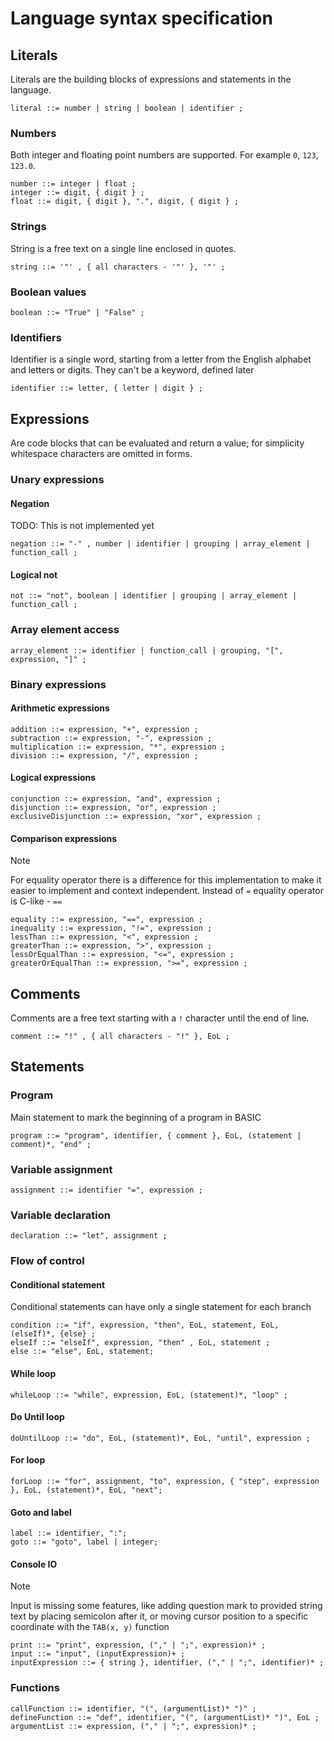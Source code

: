 # Language syntax specification

## Literals

Literals are the building blocks of expressions and statements in the language.

```ebnf
literal ::= number | string | boolean | identifier ;

```

### Numbers

Both integer and floating point numbers are supported. For example `0`, `123`, `123.0`.

```ebnf
number ::= integer | float ;
integer ::= digit, { digit } ;
float ::= digit, { digit }, ".", digit, { digit } ;
```

### Strings

String is a free text on a single line enclosed in quotes. 

```ebnf
string ::= '"' , { all characters - '"' }, '"' ;
```

### Boolean values

```ebnf
boolean ::= "True" | "False" ;
```

### Identifiers

Identifier is a single word, starting from a letter from the English alphabet and letters or digits. They can't be a keyword, defined later

```ebnf
identifier ::= letter, { letter | digit } ;
```

## Expressions

Are code blocks that can be evaluated and return a value; for simplicity whitespace characters are omitted in forms.   

### Unary expressions

#### Negation

TODO: This is not implemented yet

```ebnf
negation ::= "-" , number | identifier | grouping | array_element | function_call ;
```

#### Logical not

```ebnf
not ::= "not", boolean | identifier | grouping | array_element | function_call ;
```

### Array element access

```ebnf
array_element ::= identifier | function_call | grouping, "[", expression, "]" ;
```

### Binary expressions

#### Arithmetic expressions

```ebnf
addition ::= expression, "+", expression ;
subtraction ::= expression, "-", expression ;
multiplication ::= expression, "*", expression ;
division ::= expression, "/", expression ;
```

#### Logical expressions

```ebnf
conjunction ::= expression, "and", expression ;
disjunction ::= expression, "or", expression ;
exclusiveDisjunction ::= expression, "xor", expression ;
```

#### Comparison expressions

> [!NOTE]
> For equality operator there is a difference for this implementation to make it easier to implement and context independent. Instead of `=` equality operator is C-like - `==`

```ebnf
equality ::= expression, "==", expression ;
inequality ::= expression, "!=", expression ;
lessThan ::= expression, "<", expression ;
greaterThan ::= expression, ">", expression ;
lessOrEqualThan ::= expression, "<=", expression ;
greaterOrEqualThan ::= expression, ">=", expression ;
```

## Comments

Comments are a free text starting with a `!` character until the end of line.

```ebnf
comment ::= "!" , { all characters - "!" }, EoL ;
```

## Statements

### Program

Main statement to mark the beginning of a program in BASIC

```ebnf
program ::= "program", identifier, { comment }, EoL, (statement | comment)*, "end" ; 
```

### Variable assignment

```ebnf
assignment ::= identifier "=", expression ;
```

### Variable declaration

```ebnf
declaration ::= "let", assignment ; 
```

### Flow of control

#### Conditional statement

Conditional statements can have only a single statement for each branch

```ebnf
condition ::= "if", expression, "then", EoL, statement, EoL, (elseIf)*, {else} ;
elseIf ::= "elseIf", expression, "then" , EoL, statement ;
else ::= "else", EoL, statement;
```

#### While loop

```ebnf
whileLoop ::= "while", expression, EoL, (statement)*, "loop" ;
```

#### Do Until loop

```ebnf
doUntilLoop ::= "do", EoL, (statement)*, EoL, "until", expression ;
```

#### For loop

```ebnf
forLoop ::= "for", assignment, "to", expression, { "step", expression }, EoL, (statement)*, EoL, "next";
```

#### Goto and label

```ebnf
label ::= identifier, ":";
goto ::= "goto", label | integer;
```

#### Console IO

> [!NOTE]
> Input is missing some features, like adding question mark to provided string text by placing semicolon after it, or moving cursor position to a specific coordinate with the `TAB(x, y)` function

```ebnf
print ::= "print", expression, ("," | ";", expression)* ;
input ::= "input", (inputExpression)+ ;
inputExpression ::= { string }, identifier, ("," | ";", identifier)* ;
```

### Functions

```ebnf
callFunction ::= identifier, "(", (argumentList)* ")" ;
defineFunction ::= "def", identifier, "(", (argumentList)* ")", EoL ;
argumentList ::= expression, ("," | ";", expression)* ;
```